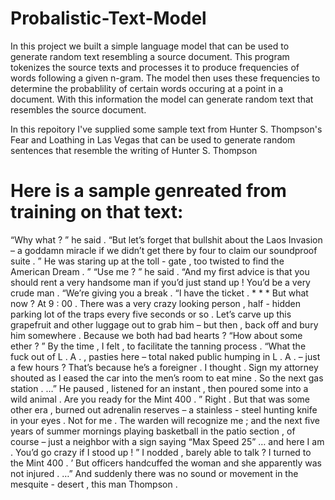 # Probalistic-Text-Model

In this project we built a simple language model that can be used to generate random text resembling a source document. This program tokenizes the source texts and processes it to produce frequencies of words following a given n-gram. The model then uses these frequencies to determine the probablility of certain words occuring at a point in a document. With this information the model can generate random text that resembles the source document. 


In this repoitory I've supplied some sample text from Hunter S. Thompson's Fear and Loathing in Las Vegas that can be used to generate random sentences that resemble the writing of Hunter S. Thompson


# Here is a sample genreated from training on that text:

“Why what ? ” he said . “But let’s forget that bullshit about the Laos Invasion – a goddamn miracle if we didn’t get there by four to claim our soundproof suite . ” <END> He was staring up at the toll - gate , too twisted to find the American Dream . ” <END> “Use me ? ” he said . “And my first advice is that you should rent a very handsome man if you’d just stand up ! You’d be a very crude man . “We’re giving you a break . “I have the ticket . <END> * * * <END> But what now ? At 9 : 00 . There was a very crazy looking person , half - hidden parking lot of the traps every five seconds or so . Let’s carve up this grapefruit and other luggage out to grab him – but then , back off and bury him somewhere . Because we both had bad hearts ? <END> “How about some ether ? ” <END> By the time , I felt , to facilitate the tanning process . “What the fuck out of L . A . , pasties here – total naked public humping in L . A . – just a few hours ? That’s because he’s a foreigner . I thought . Sign my attorney shouted as I eased the car into the men’s room to eat mine . <END> So the next gas station . …” He paused , listened for an instant , then poured some into a wild animal . Are you ready for the Mint 400 . ” <END> Right . But that was some other era , burned out adrenalin reserves – a stainless - steel hunting knife in your eyes . <END> Not for me . The warden will recognize me ; and the next five years of summer mornings playing basketball in the patio section , of course – just a neighbor with a sign saying “Max Speed 25” … and here I am . You’d go crazy if I stood up ! ” <END> I nodded , barely able to talk ? I turned to the Mint 400 . ’ But officers handcuffed the woman and she apparently was not injured . …” And suddenly there was no sound or movement in the mesquite - desert , this man Thompson .
